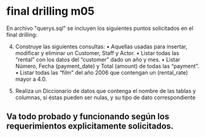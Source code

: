 # final drilling m05

En archivo "querys.sql" se incluyen los siguientes puntos solicitados en el final drilling:

4. Construye las siguientes consultas:
• Aquellas usadas para insertar, modificar y eliminar un Customer, Staff y Actor.
• Listar todas las “rental” con los datos del “customer” dado un año y mes.
• Listar Número, Fecha (payment_date) y Total (amount) de todas las “payment”.
• Listar todas las “film” del año 2006 que contengan un (rental_rate) mayor a 4.0.

6. Realiza un Diccionario de datos que contenga el nombre de las tablas y columnas, si
éstas pueden ser nulas, y su tipo de dato correspondiente


## Va todo probado y funcionando según los requerimientos explicitamente solicitados.
